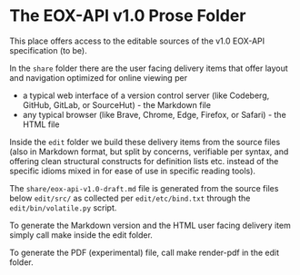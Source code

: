# The EOX-API v1.0 Prose Folder

This place offers access to the editable sources of the v1.0 EOX-API specification (to be).

In the `share` folder there are the user facing delivery items that offer layout and navigation
optimized for online viewing per

- a typical web interface of a version control server (like Codeberg, GitHub, GitLab, or SourceHut) - the Markdown file
- any typical browser (like Brave, Chrome, Edge, Firefox, or Safari) - the HTML file

Inside the `edit` folder we build these delivery items from the source files (also in Markdown format, but
split by concerns, verifiable per syntax, and offering clean structural constructs for definition lists etc.
instead of the specific idioms mixed in for ease of use in specific reading tools).

The `share/eox-api-v1.0-draft.md` file is generated from the source files below `edit/src/` as collected per `edit/etc/bind.txt` through
the `edit/bin/volatile.py` script.

To generate the Markdown version and the HTML user facing delivery item simply call make inside the edit folder.

To generate the PDF (experimental) file, call make render-pdf in the edit folder.

